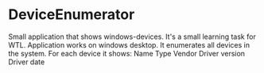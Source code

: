 # DeviceEnumerator
Small application that shows windows-devices.
It's a small learning task for WTL.
Application works on windows desktop. 
It enumerates all devices in the system. For each device it shows:
Name
Type
Vendor
Driver version
Driver date
